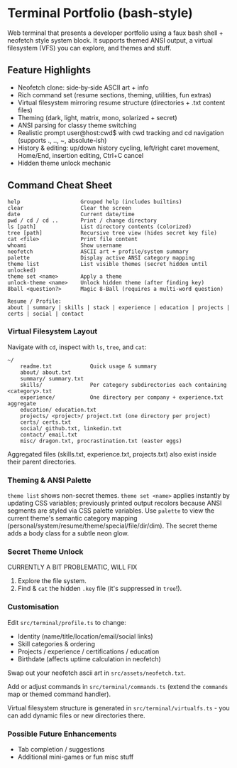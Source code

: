 # Terminal Portfolio (bash‑style)

Web terminal that presents a developer portfolio using a faux bash shell + neofetch style system block. It supports themed ANSI output, a virtual filesystem (VFS) you can explore, and themes and stuff.

## Feature Highlights
* Neofetch clone: side‑by‑side ASCII art + info
* Rich command set (resume sections, theming, utilities, fun extras)
* Virtual filesystem mirroring resume structure (directories + .txt content files)
* Theming (dark, light, matrix, mono, solarized + secret)
* ANSI parsing for classy theme switching
* Realistic prompt user@host:cwd$ with cwd tracking and cd navigation (supports ., .., ~, absolute-ish)
* History & editing: up/down history cycling, left/right caret movement, Home/End, insertion editing, Ctrl+C cancel
* Hidden theme unlock mechanic

## Command Cheat Sheet
```
help                   Grouped help (includes builtins)
clear                  Clear the screen
date                   Current date/time
pwd / cd / cd ..       Print / change directory
ls [path]              List directory contents (colorized)
tree [path]            Recursive tree view (hides secret key file)
cat <file>             Print file content
whoami                 Show username
neofetch               ASCII art + profile/system summary
palette                Display active ANSI category mapping
theme list             List visible themes (secret hidden until unlocked)
theme set <name>       Apply a theme
unlock-theme <name>    Unlock hidden theme (after finding key)
8ball <question?>      Magic 8-Ball (requires a multi-word question)

Resume / Profile:
about | summary | skills | stack | experience | education | projects | certs | social | contact
```

### Virtual Filesystem Layout
Navigate with `cd`, inspect with `ls`, `tree`, and `cat`:
```
~/
	readme.txt            Quick usage & summary
	about/ about.txt
	summary/ summary.txt
	skills/               Per category subdirectories each containing <category>.txt
	experience/           One directory per company + experience.txt aggregate
	education/ education.txt
	projects/ <project>/ project.txt (one directory per project)
	certs/ certs.txt
	social/ github.txt, linkedin.txt
	contact/ email.txt
	misc/ dragon.txt, procrastination.txt (easter eggs)
```
Aggregated files (skills.txt, experience.txt, projects.txt) also exist inside their parent directories.

### Theming & ANSI Palette
`theme list` shows non-secret themes. `theme set <name>` applies instantly by updating CSS variables; previously printed output recolors because ANSI segments are styled via CSS palette variables. Use `palette` to view the current theme's semantic category mapping (personal/system/resume/theme/special/file/dir/dim). The secret theme adds a body class for a subtle neon glow.

### Secret Theme Unlock
CURRENTLY A BIT PROBLEMATIC, WILL FIX
1. Explore the file system.
2. Find & `cat` the hidden `.key` file (it's suppressed in `tree`!).

### Customisation
Edit `src/terminal/profile.ts` to change:
* Identity (name/title/location/email/social links)
* Skill categories & ordering
* Projects / experience / certifications / education
* Birthdate (affects uptime calculation in neofetch)

Swap out your neofetch ascii art in `src/assets/neofetch.txt`.

Add or adjust commands in `src/terminal/commands.ts` (extend the `commands` map or themed command handler). 

Virtual filesystem structure is generated in `src/terminal/virtualfs.ts` - you can add dynamic files or new directories there.

### Possible Future Enhancements
* Tab completion / suggestions
* Additional mini-games or fun misc stuff
